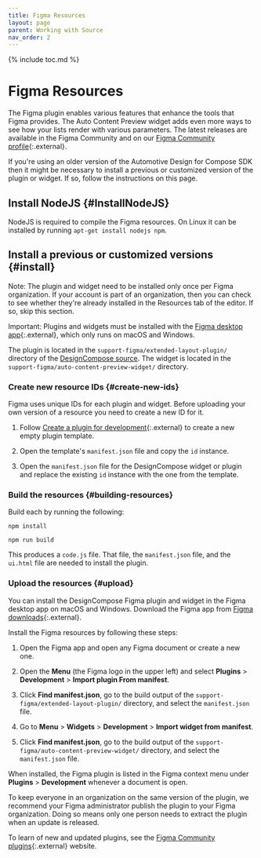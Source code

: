 ```yaml
---
title: Figma Resources
layout: page
parent: Working with Source
nav_order: 2
---
```


{% include toc.md %}

# Figma Resources

The Figma plugin enables various features that enhance the tools that Figma
provides. The Auto Content Preview widget adds even more ways to see how your
lists render with various parameters. The latest releases are available in the
Figma Community and on our [Figma Community profile][1]{:.external}.

If you're using an older version of the Automotive Design for Compose SDK then
it might be necessary to install a previous or customized version of the plugin
or widget. If so, follow the instructions on this page.

## Install NodeJS {#InstallNodeJS}

NodeJS is required to compile the Figma resources. On Linux it can be installed
by running `apt-get install nodejs npm`.

## Install a previous or customized versions {#install}

Note: The plugin and widget need to be installed only once per Figma
organization. If your account is part of an organization, then you can check to
see whether they're already installed in the Resources tab of the editor. If so,
skip this section.

Important: Plugins and widgets must be installed with the [Figma desktop
app][2]{:.external}, which only runs on macOS and Windows.

The plugin is located in the `support-figma/extended-layout-plugin/` directory
of the [DesignCompose source][3]. The widget is located in the
`support-figma/auto-content-preview-widget/` directory.

### Create new resource IDs {#create-new-ids}

Figma uses unique IDs for each plugin and widget. Before uploading your own
version of a resource you need to create a new ID for it.

1.  Follow [Create a plugin for development][4]{:.external} to create a new
    empty plugin template.

1.  Open the template's `manifest.json` file and copy the `id` instance.

1.  Open the `manifest.json` file for the DesignCompose widget or plugin and
    replace the existing `id` instance with the one from the template.

### Build the resources {#building-resources}

Build each by running the following:

```posix-terminal
npm install

npm run build
```

This produces a `code.js` file. That file, the `manifest.json` file, and the
`ui.html` file are needed to install the plugin.

### Upload the resources {#upload}

You can install the DesignCompose Figma plugin and widget in the Figma desktop
app on macOS and Windows. Download the Figma app from [Figma
downloads][2]{:.external}.

Install the Figma resources by following these steps:

1.  Open the Figma app and open any Figma document or create a new one.

1.  Open the **Menu** (the Figma logo in the upper left) and select
    **Plugins** > **Development** >
    **Import plugin From manifest**.

1.  Click **Find manifest.json**, go to the build output of the
    `support-figma/extended-layout-plugin/` directory, and select the
    `manifest.json` file.

1.  Go to **Menu** > **Widgets** > **Development** > **Import widget from
    manifest**.

1.  Click **Find manifest.json**, go to the build output of the
    `support-figma/auto-content-preview-widget/` directory, and select the
    `manifest.json` file.

When installed, the Figma plugin is listed in the Figma context menu under
**Plugins** > **Development** whenever a document is open.

To keep everyone in an organization on the same version of the plugin, we
recommend your Figma administrator publish the plugin to your Figma
organization. Doing so means only one person needs to extract the plugin when an
update is released.

To learn of new and updated plugins, see the [Figma Community
plugins][6]{:.external} website.

[1]: https://www.figma.com/@designcompose
[2]: https://www.figma.com/downloads/
[3]: /docs/working-with-source/building-sdk/#GetSource
[4]: https://help.figma.com/hc/en-us/articles/360042786733-Create-a-plugin-for-development
[6]: https://www.figma.com/community/plugins

